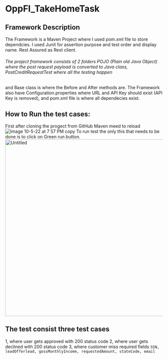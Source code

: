 # OppFI_TakeHomeTask
## Framework Description
The Framework is a Maven Project where I used pom.xml file to store dependcies. I used Junit for assertion purpose and test order and display name.
Rest Assured as Rest client.


###### The project framework consists of 2 folders POJO (Plain old Java Object) where the post request payload is converted to Java class, PostCreditRequestTest where all the testing happen
and Base class is where the Before and After methods are. The Framework also have Configuration.properties where URL and API Key should exist (API Key is removed), 
and pom.xml file is where all dependecies exist.

## How to Run the test cases:
First after cloning the progect from GitHub Maven meed to reload
![Image 10-5-22 at 7 57 PM copy](https://user-images.githubusercontent.com/78940196/194190799-6da1dc81-6c48-4864-934f-70c130f1d13e.jpeg)
 To run test the only this that needs to be done is to click on Green run button.
 <img width="564" alt="Untitled" src="https://user-images.githubusercontent.com/78940196/194191775-95d6112c-7edf-44a2-9a2b-c03558737085.png">
 
## The test consist three test cases 
1, where user gets approved with 200 status code
2, where user gets declined with 200 status code 
3, where customer miss required fields ``SSN, leadOfferlead, gossMonthlyIncome, requestedAmount, stateCode, email``


 

